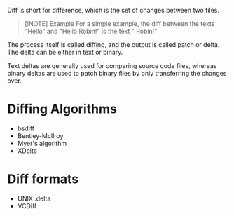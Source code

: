 Diff is short for difference, which is the set of changes between two files.

> [!NOTE] Example
> For a simple example, the diff between the texts "Hello" and "Hello Robin!" is the text " Robin!"

The process itself is called diffing, and the output is called patch or delta. The delta can be either in text or binary.

Text deltas are generally used for comparing source code files, whereas binary deltas are used to patch binary files by only transferring the changes over.

# Diffing Algorithms
- bsdiff
- Bentley-McIlroy
- Myer's algorithm
- XDelta

# Diff formats
- UNIX .delta
- VCDiff